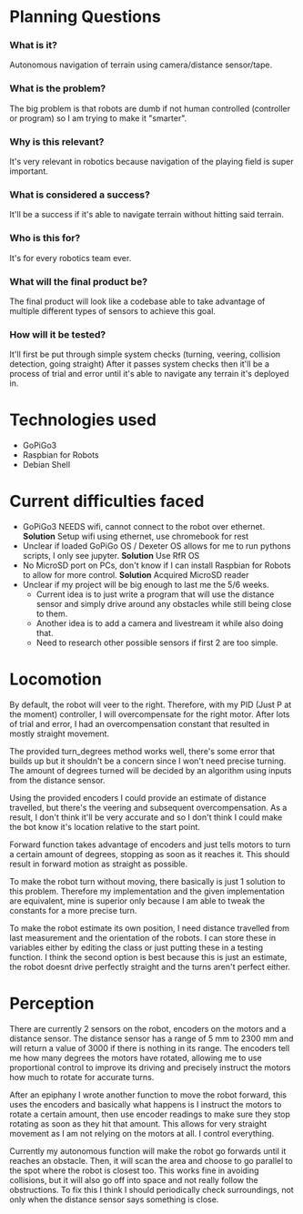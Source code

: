# Planning Questions 

### What is it?

Autonomous navigation of terrain using camera/distance sensor/tape. 

### What is the problem?

The big problem is that robots are dumb if not human controlled (controller or program) so I am trying to make it "smarter".
    
### Why is this relevant? 

It's very relevant in robotics because navigation of the playing field is super important. 

### What is considered a success?

It'll be a success if it's able to navigate terrain without hitting said terrain. 
    
### Who is this for?

It's for every robotics team ever.

### What will the final product be?

The final product will look like a codebase able to take advantage of multiple different types of sensors to achieve this goal.

### How will it be tested?

It'll first be put through simple system checks (turning, veering, collision detection, going straight)
After it passes system checks then it'll be a process of trial and error until it's able to navigate any terrain it's deployed in.

# Technologies used 

- GoPiGo3
- Raspbian for Robots
- Debian Shell

# Current difficulties faced 

- GoPiGo3 NEEDS wifi, cannot connect to the robot over ethernet. **Solution** Setup wifi using ethernet, use chromebook for rest 
- Unclear if loaded GoPiGo OS / Dexeter OS allows for me to run pythons scripts, I only see jupyter. **Solution** Use RfR OS
- No MicroSD port on PCs, don't know if I can install Raspbian for Robots to allow for more control. **Solution** Acquired MicroSD reader
- Unclear if my project will be big enough to last me the 5/6 weeks. 
    - Current idea is to just write a program that will use the distance sensor and simply drive around any obstacles while still being close to them.
    - Another idea is to add a camera and livestream it while also doing that.
    - Need to research other possible sensors if first 2 are too simple.

# Locomotion

By default, the robot will veer to the right. Therefore, with my PID (Just P at the moment) controller, I will overcompensate for the right motor. After lots of trial and error, I had an overcompensation constant that resulted in mostly straight movement. 

The provided turn_degrees method works well, there's some error that builds up but it shouldn't be a concern since I won't need precise turning. The amount of degrees turned will be decided by an algorithm using inputs from the distance sensor.

Using the provided encoders I could provide an estimate of distance travelled, but there's the veering and subsequent overcompensation. As a result, I don't think it'll be very accurate and so I don't think I could make the bot know it's location relative to the start point.

Forward function takes advantage of encoders and just tells motors to turn a certain amount of degrees, stopping as soon as it reaches it. This should result in forward motion as straight as possible.

To make the robot turn without moving, there basically is just 1 solution to this problem. Therefore my implementation and the given implementation are equivalent, mine is superior only because I am able to tweak the constants for a more precise turn.

To make the robot estimate its own position, I need distance travelled from last measurement and the orientation of the robots. I can store these in variables either by editing the class or just putting these in a testing function. I think the second option is best because this is just an estimate, the robot doesnt drive perfectly straight and the turns aren't perfect either. 

# Perception

There are currently 2 sensors on the robot, encoders on the motors and a distance sensor. The distance sensor has a range of 5 mm to 2300 mm and will return a value of 3000 if there is nothing in its range. The encoders tell me how many degrees the motors have rotated, allowing me to use proportional control to improve its driving and precisely instruct the motors how much to rotate for accurate turns.

After an epiphany I wrote another function to move the robot forward, this uses the encoders and basically what happens is I instruct the motors to rotate a certain amount, then use encoder readings to make sure they stop rotating as soon as they hit that amount. This allows for very straight movement as I am not relying on the motors at all. I control everything.

Currently my autonomous function will make the robot go forwards until it reaches an obstacle. Then, it will scan the area and choose to go parallel to the spot where the robot is closest too. This works fine in avoiding collisions, but it will also go off into space and not really follow the obstructions. To fix this I think I should periodically check surroundings, not only when the distance sensor says something is close. 

